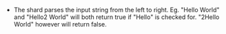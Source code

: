 - The shard parses the input string from the left to right. Eg. "Hello World" and "Hello2 World" will both return true if "Hello" is checked for. "2Hello World" however will return false.